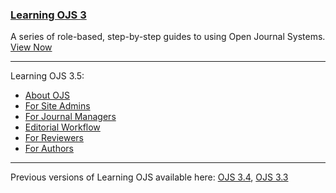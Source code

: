 
### [Learning OJS 3](learning-ojs/)

A series of role-based, step-by-step guides to using Open Journal Systems. [View Now](learning-ojs/)

---

Learning OJS 3.5:
- [About OJS](learning-ojs/about-ojs/en/)
- [For Site Admins](learning-ojs/site-admin/en/)
- [For Journal Managers](learning-ojs/journal-managers/en/)
- [Editorial Workflow](learning-ojs/editorial-workflow/en/)
- [For Reviewers](learning-ojs/reviewer/en/)
- [For Authors](learning-ojs/author/en/)

---

Previous versions of Learning OJS available here: [OJS 3.4](https://docs.pkp.sfu.ca/learning-ojs/3.4/), [OJS 3.3](https://docs.pkp.sfu.ca/learning-ojs/3.3/)
